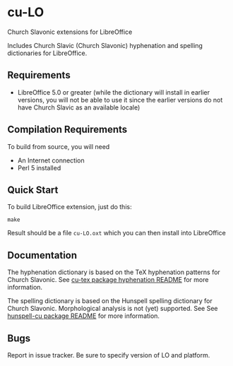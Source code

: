 # cu-LO
Church Slavonic extensions for LibreOffice

Includes Church Slavic (Church Slavonic) hyphenation and spelling dictionaries for LibreOffice.

## Requirements

- LibreOffice 5.0 or greater (while the dictionary will install in earlier versions,
  you will not be able to use it since the earlier versions do not have
  Church Slavic as an available locale)

## Compilation Requirements

To build from source, you will need
- An Internet connection
- Perl 5 installed 

## Quick Start
To build LibreOffice extension, just do this:
```
make
```
Result should be a file `cu-LO.oxt` which you can then install into LibreOffice

## Documentation

The hyphenation dictionary is based on the TeX hyphenation patterns for Church Slavonic.
See [cu-tex package hyphenation README](https://github.com/slavonic/cu-tex/tree/master/hyphenation) for more information.

The spelling dictionary is based on the Hunspell spelling dictionary for Church Slavonic.
Morphological analysis is not (yet) supported. See
See [hunspell-cu package README](https://github.com/slavonic/hunspell-cu)
for more information.

## Bugs

Report in issue tracker. Be sure to specify version of LO and platform.

